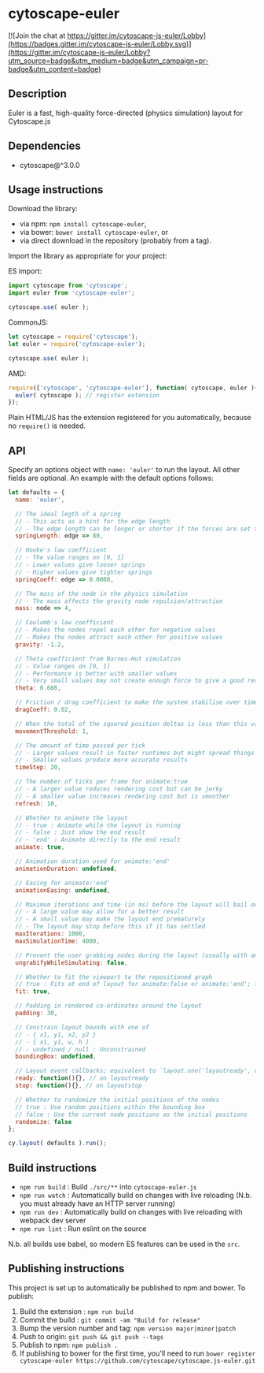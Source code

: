 # cytoscape-euler

[![Join the chat at https://gitter.im/cytoscape-js-euler/Lobby](https://badges.gitter.im/cytoscape-js-euler/Lobby.svg)](https://gitter.im/cytoscape-js-euler/Lobby?utm_source=badge&utm_medium=badge&utm_campaign=pr-badge&utm_content=badge)


## Description

Euler is a fast, high-quality force-directed (physics simulation) layout for Cytoscape.js


## Dependencies

 * cytoscape@^3.0.0


## Usage instructions

Download the library:
 * via npm: `npm install cytoscape-euler`,
 * via bower: `bower install cytoscape-euler`, or
 * via direct download in the repository (probably from a tag).

Import the library as appropriate for your project:

ES import:
```js
import cytoscape from 'cytoscape';
import euler from 'cytoscape-euler';

cytoscape.use( euler );
```

CommonJS:
```js
let cytoscape = require('cytoscape');
let euler = require('cytoscape-euler');

cytoscape.use( euler );
```

AMD:
```js
require(['cytoscape', 'cytoscape-euler'], function( cytoscape, euler ){
  euler( cytoscape ); // register extension
});
```

Plain HTML/JS has the extension registered for you automatically, because no `require()` is needed.


## API

Specify an options object with `name: 'euler'` to run the layout.  All other fields are optional.  An example with the default options follows:

```js
let defaults = {
  name: 'euler',

  // The ideal legth of a spring
  // - This acts as a hint for the edge length
  // - The edge length can be longer or shorter if the forces are set to extreme values
  springLength: edge => 80,

  // Hooke's law coefficient
  // - The value ranges on [0, 1]
  // - Lower values give looser springs
  // - Higher values give tighter springs
  springCoeff: edge => 0.0008,

  // The mass of the node in the physics simulation
  // - The mass affects the gravity node repulsion/attraction
  mass: node => 4,

  // Coulomb's law coefficient
  // - Makes the nodes repel each other for negative values
  // - Makes the nodes attract each other for positive values
  gravity: -1.2,

  // Theta coefficient from Barnes-Hut simulation
  // - Value ranges on [0, 1]
  // - Performance is better with smaller values
  // - Very small values may not create enough force to give a good result
  theta: 0.666,

  // Friction / drag coefficient to make the system stabilise over time
  dragCoeff: 0.02,

  // When the total of the squared position deltas is less than this value, the simulation ends
  movementThreshold: 1,

  // The amount of time passed per tick
  // - Larger values result in faster runtimes but might spread things out too far
  // - Smaller values produce more accurate results
  timeStep: 20,

  // The number of ticks per frame for animate:true
  // - A larger value reduces rendering cost but can be jerky
  // - A smaller value increases rendering cost but is smoother
  refresh: 10,

  // Whether to animate the layout
  // - true : Animate while the layout is running
  // - false : Just show the end result
  // - 'end' : Animate directly to the end result
  animate: true,

  // Animation duration used for animate:'end'
  animationDuration: undefined,

  // Easing for animate:'end'
  animationEasing: undefined,

  // Maximum iterations and time (in ms) before the layout will bail out
  // - A large value may allow for a better result
  // - A small value may make the layout end prematurely
  // - The layout may stop before this if it has settled
  maxIterations: 1000,
  maxSimulationTime: 4000,

  // Prevent the user grabbing nodes during the layout (usually with animate:true)
  ungrabifyWhileSimulating: false,

  // Whether to fit the viewport to the repositioned graph
  // true : Fits at end of layout for animate:false or animate:'end'; fits on each frame for animate:true
  fit: true,

  // Padding in rendered co-ordinates around the layout
  padding: 30,

  // Constrain layout bounds with one of
  // - { x1, y1, x2, y2 }
  // - { x1, y1, w, h }
  // - undefined / null : Unconstrained
  boundingBox: undefined,

  // Layout event callbacks; equivalent to `layout.one('layoutready', callback)` for example
  ready: function(){}, // on layoutready
  stop: function(){}, // on layoutstop

  // Whether to randomize the initial positions of the nodes
  // true : Use random positions within the bounding box
  // false : Use the current node positions as the initial positions
  randomize: false
};

cy.layout( defaults ).run();
```


## Build instructions

* `npm run build` : Build `./src/**` into `cytoscape-euler.js`
* `npm run watch` : Automatically build on changes with live reloading (N.b. you must already have an HTTP server running)
* `npm run dev` : Automatically build on changes with live reloading with webpack dev server
* `npm run lint` : Run eslint on the source

N.b. all builds use babel, so modern ES features can be used in the `src`.


## Publishing instructions

This project is set up to automatically be published to npm and bower.  To publish:

1. Build the extension : `npm run build`
1. Commit the build : `git commit -am "Build for release"`
1. Bump the version number and tag: `npm version major|minor|patch`
1. Push to origin: `git push && git push --tags`
1. Publish to npm: `npm publish .`
1. If publishing to bower for the first time, you'll need to run `bower register cytoscape-euler https://github.com/cytoscape/cytoscape.js-euler.git`
